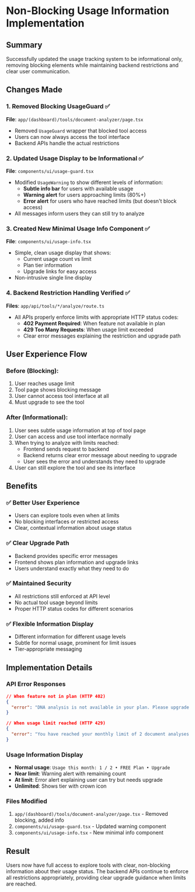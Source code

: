 # Non-Blocking Usage Information Implementation

## Summary
Successfully updated the usage tracking system to be informational only, removing blocking elements while maintaining backend restrictions and clear user communication.

## Changes Made

### 1. Removed Blocking UsageGuard ✅
**File**: `app/(dashboard)/tools/document-analyzer/page.tsx`
- Removed `UsageGuard` wrapper that blocked tool access
- Users can now always access the tool interface
- Backend APIs handle the actual restrictions

### 2. Updated Usage Display to be Informational ✅
**File**: `components/ui/usage-guard.tsx`
- Modified `UsageWarning` to show different levels of information:
  - **Subtle info bar** for users with available usage
  - **Warning alert** for users approaching limits (80%+)
  - **Error alert** for users who have reached limits (but doesn't block access)
- All messages inform users they can still try to analyze

### 3. Created New Minimal Usage Info Component ✅
**File**: `components/ui/usage-info.tsx`
- Simple, clean usage display that shows:
  - Current usage count vs limit
  - Plan tier information
  - Upgrade links for easy access
- Non-intrusive single line display

### 4. Backend Restriction Handling Verified ✅
**Files**: `app/api/tools/*/analyze/route.ts`
- All APIs properly enforce limits with appropriate HTTP status codes:
  - **402 Payment Required**: When feature not available in plan
  - **429 Too Many Requests**: When usage limit exceeded
  - Clear error messages explaining the restriction and upgrade path

## User Experience Flow

### Before (Blocking):
1. User reaches usage limit
2. Tool page shows blocking message
3. User cannot access tool interface at all
4. Must upgrade to see the tool

### After (Informational):
1. User sees subtle usage information at top of tool page
2. User can access and use tool interface normally
3. When trying to analyze with limits reached:
   - Frontend sends request to backend
   - Backend returns clear error message about needing to upgrade
   - User sees the error and understands they need to upgrade
4. User can still explore the tool and see its interface

## Benefits

### ✅ Better User Experience
- Users can explore tools even when at limits
- No blocking interfaces or restricted access
- Clear, contextual information about usage status

### ✅ Clear Upgrade Path
- Backend provides specific error messages
- Frontend shows plan information and upgrade links
- Users understand exactly what they need to do

### ✅ Maintained Security
- All restrictions still enforced at API level
- No actual tool usage beyond limits
- Proper HTTP status codes for different scenarios

### ✅ Flexible Information Display
- Different information for different usage levels
- Subtle for normal usage, prominent for limit issues
- Tier-appropriate messaging

## Implementation Details

### API Error Responses
```json
// When feature not in plan (HTTP 402)
{
  "error": "DNA analysis is not available in your plan. Please upgrade to access this feature."
}

// When usage limit reached (HTTP 429)
{
  "error": "You have reached your monthly limit of 2 document analyses. Please upgrade your plan or wait until next month."
}
```

### Usage Information Display
- **Normal usage**: `Usage this month: 1 / 2 • FREE Plan • Upgrade`
- **Near limit**: Warning alert with remaining count
- **At limit**: Error alert explaining user can try but needs upgrade
- **Unlimited**: Shows tier with crown icon

### Files Modified
1. `app/(dashboard)/tools/document-analyzer/page.tsx` - Removed blocking, added info
2. `components/ui/usage-guard.tsx` - Updated warning component
3. `components/ui/usage-info.tsx` - New minimal info component

## Result
Users now have full access to explore tools with clear, non-blocking information about their usage status. The backend APIs continue to enforce all restrictions appropriately, providing clear upgrade guidance when limits are reached.